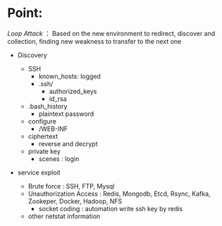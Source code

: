 # Point:
*Loop Attack* ： Based on the new environment to redirect, discover and collection, finding new weakness to transfer to the next one

- Discovery
  - SSH
    - known_hosts: logged
    - .ssh/
      - authorized_keys
      - id_rsa
  - .bash_history
    - plaintext password
  - configure
    - /WEB-INF
  - ciphertext
    - reverse and decrypt
  - private key
    - scenes : login
    
    
- service exploit
  - Brute force : SSH, FTP, Mysql
  - Unauthorization Access : Redis, Mongodb, Etcd, Rsync, Kafka, Zookeper, Docker, Hadoop, NFS
    - socket coding : automation write ssh key by redis
  - other netstat information
  
